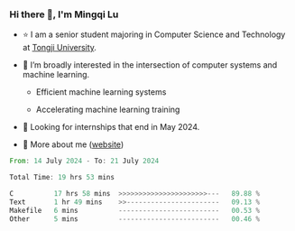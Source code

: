 ### Hi there 👋, I'm Mingqi Lu

- :star: I am a senior student majoring in Computer Science and Technology at [Tongji University](https://en.tongji.edu.cn/p/#/).

- :thinking: I’m broadly interested in the intersection of computer systems and machine learning.

  - Efficient machine learning systems

  - Accelerating machine learning training

- :seedling: Looking for internships that end in May 2024.

- 💬 More about me ([website](https://lmqqqqqq.github.io/))

<!--START_SECTION:waka-->

```rust
From: 14 July 2024 - To: 21 July 2024

Total Time: 19 hrs 53 mins

C          17 hrs 58 mins  >>>>>>>>>>>>>>>>>>>>>>---   89.88 %
Text       1 hr 49 mins    >>-----------------------   09.13 %
Makefile   6 mins          -------------------------   00.53 %
Other      5 mins          -------------------------   00.46 %
```

<!--END_SECTION:waka-->

